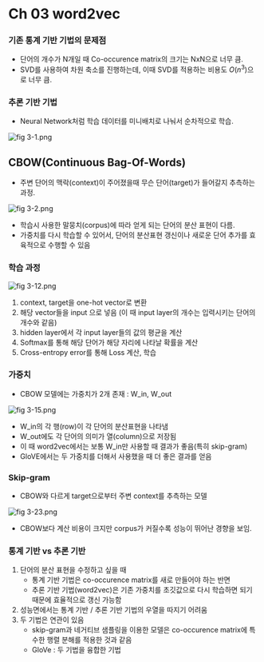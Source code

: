 # Ch 03 word2vec

### 기존 통계 기반 기법의 문제점

- 단어의 개수가 N개일 때 Co-occurence matrix의 크기는 NxN으로 너무 큼.
- SVD를 사용하여 차원 축소를 진행하는데, 이때 SVD를 적용하는 비용도 $O(n^3)$으로 너무 큼.

### 추론 기반 기법

- Neural Network처럼 학습 데이터를 미니배치로 나눠서 순차적으로 학습.

![fig 3-1.png](Ch%2003%20word2vec%20f42969ee61314ded846ab1434b454bff/fig_3-1.png)

## CBOW(Continuous Bag-Of-Words)

- 주변 단어의 맥락(context)이 주어졌을때 무슨 단어(target)가 들어갈지 추측하는 과정.

![fig 3-2.png](Ch%2003%20word2vec%20f42969ee61314ded846ab1434b454bff/fig_3-2.png)

- 학습시 사용한 말뭉치(corpus)에 따라 얻게 되는 단어의 분산 표현이 다름.
- 가중치를 다시 학습할 수 있어서, 단어의 분산표현 갱신이나 새로운 단어 추가를 효육적으로 수행할 수 있음

### 학습 과정

![fig 3-12.png](Ch%2003%20word2vec%20f42969ee61314ded846ab1434b454bff/fig_3-12.png)

1. context, target을 one-hot vector로 변환
2. 해당 vector들을 input 으로 넣음 (이 때 input layer의 개수는 입력시키는 단어의 개수와 같음)
3. hidden layer에서 각 input layer들의 값의 평균을 계산
4. Softmax를 통해 해당 단어가 해당 자리에 나타날 확률을 계산
5. Cross-entropy error를 통해 Loss 계산, 학습

### 가중치

- CBOW 모델에는 가중치가 2개 존재 : W_in, W_out

![fig 3-15.png](Ch%2003%20word2vec%20f42969ee61314ded846ab1434b454bff/fig_3-15.png)

- W_in의 각 행(row)이 각 단어의 분산표현을 나타냄
- W_out에도 각 단어의 의미가 열(column)으로 저장됨
- 이 때 word2vec에서는 보통 W_in만 사용할 때 결과가 좋음(특히 skip-gram)
- GloVE에서는 두 가중치를 더해서 사용했을 때 더 좋은 결과를 얻음

### Skip-gram

- CBOW와 다르게 target으로부터 주변 context를 추측하는 모델

![fig 3-23.png](Ch%2003%20word2vec%20f42969ee61314ded846ab1434b454bff/fig_3-23.png)

- CBOW보다 계산 비용이 크지만 corpus가 커질수록 성능이 뛰어난 경향을 보임.

### 통계 기반 vs 추론 기반

1. 단어의 분산 표현을 수정하고 싶을 때
    - 통계 기반 기법은 co-occurence matrix를 새로 만들어야 하는 반면
    - 추론 기반 기법(word2vec)은 기존 가중치를 초깃값으로 다시 학습하면 되기 때문에 효율적으로 갱신 가능함
2. 성능면에서는 통계 기반 / 추론 기반 기법의 우열을 따지기 어려움
3. 두 기법은 연관이 있음
    - skip-gram과 네거티브 샘플링을 이용한 모델은 co-occurence matrix에 특수한 행렬 분해를 적용한 것과 같음
    - GloVe : 두 기법을 융합한 기법